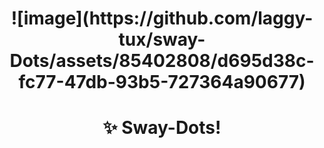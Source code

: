 <h1 align="center">![image](https://github.com/laggy-tux/sway-Dots/assets/85402808/d695d38c-fc77-47db-93b5-727364a90677)</h1>

<h1 align="center">✨ Sway-Dots!</h1>
